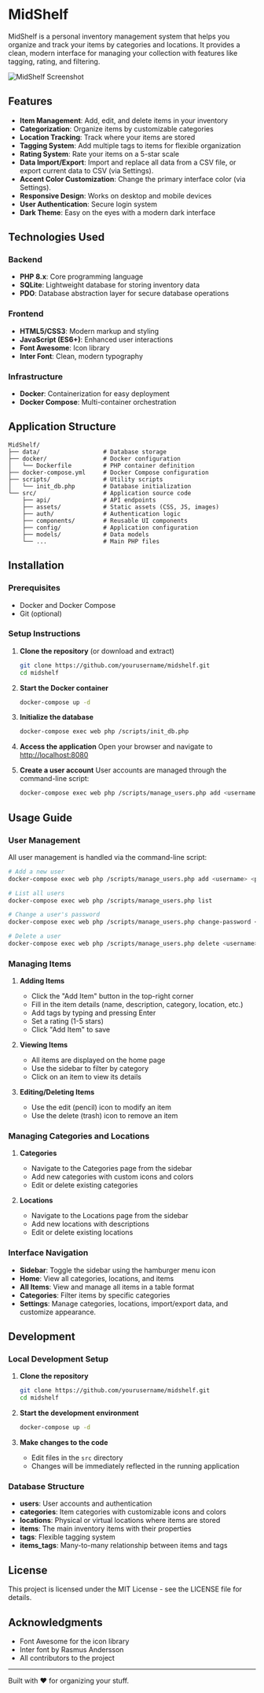 # MidShelf

MidShelf is a personal inventory management system that helps you organize and track your items by categories and locations. It provides a clean, modern interface for managing your collection with features like tagging, rating, and filtering.

![MidShelf Screenshot](https://via.placeholder.com/800x450.png?text=MidShelf+Inventory+Management)

## Features

- **Item Management**: Add, edit, and delete items in your inventory
- **Categorization**: Organize items by customizable categories
- **Location Tracking**: Track where your items are stored
- **Tagging System**: Add multiple tags to items for flexible organization
- **Rating System**: Rate your items on a 5-star scale
- **Data Import/Export**: Import and replace all data from a CSV file, or export current data to CSV (via Settings).
- **Accent Color Customization**: Change the primary interface color (via Settings).
- **Responsive Design**: Works on desktop and mobile devices
- **User Authentication**: Secure login system
- **Dark Theme**: Easy on the eyes with a modern dark interface

## Technologies Used

### Backend
- **PHP 8.x**: Core programming language
- **SQLite**: Lightweight database for storing inventory data
- **PDO**: Database abstraction layer for secure database operations

### Frontend
- **HTML5/CSS3**: Modern markup and styling
- **JavaScript (ES6+)**: Enhanced user interactions
- **Font Awesome**: Icon library
- **Inter Font**: Clean, modern typography

### Infrastructure
- **Docker**: Containerization for easy deployment
- **Docker Compose**: Multi-container orchestration

## Application Structure

```
MidShelf/
├── data/                  # Database storage
├── docker/                # Docker configuration
│   └── Dockerfile         # PHP container definition
├── docker-compose.yml     # Docker Compose configuration
├── scripts/               # Utility scripts
│   └── init_db.php        # Database initialization
└── src/                   # Application source code
    ├── api/               # API endpoints
    ├── assets/            # Static assets (CSS, JS, images)
    ├── auth/              # Authentication logic
    ├── components/        # Reusable UI components
    ├── config/            # Application configuration
    ├── models/            # Data models
    └── ...                # Main PHP files
```

## Installation

### Prerequisites
- Docker and Docker Compose
- Git (optional)

### Setup Instructions

1. **Clone the repository** (or download and extract)
   ```bash
   git clone https://github.com/yourusername/midshelf.git
   cd midshelf
   ```

2. **Start the Docker container**
   ```bash
   docker-compose up -d
   ```

3. **Initialize the database**
   ```bash
   docker-compose exec web php /scripts/init_db.php
   ```

4. **Access the application**
   Open your browser and navigate to [http://localhost:8080](http://localhost:8080)

5. **Create a user account**
   User accounts are managed through the command-line script:
   ```bash
   docker-compose exec web php /scripts/manage_users.php add <username> <password>
   ```

## Usage Guide

### User Management

All user management is handled via the command-line script:

```bash
# Add a new user
docker-compose exec web php /scripts/manage_users.php add <username> <password>

# List all users
docker-compose exec web php /scripts/manage_users.php list

# Change a user's password
docker-compose exec web php /scripts/manage_users.php change-password <username> <new-password>

# Delete a user
docker-compose exec web php /scripts/manage_users.php delete <username>
```

### Managing Items

1. **Adding Items**
   - Click the "Add Item" button in the top-right corner
   - Fill in the item details (name, description, category, location, etc.)
   - Add tags by typing and pressing Enter
   - Set a rating (1-5 stars)
   - Click "Add Item" to save

2. **Viewing Items**
   - All items are displayed on the home page
   - Use the sidebar to filter by category
   - Click on an item to view its details

3. **Editing/Deleting Items**
   - Use the edit (pencil) icon to modify an item
   - Use the delete (trash) icon to remove an item

### Managing Categories and Locations

1. **Categories**
   - Navigate to the Categories page from the sidebar
   - Add new categories with custom icons and colors
   - Edit or delete existing categories

2. **Locations**
   - Navigate to the Locations page from the sidebar
   - Add new locations with descriptions
   - Edit or delete existing locations

### Interface Navigation

- **Sidebar**: Toggle the sidebar using the hamburger menu icon
- **Home**: View all categories, locations, and items
- **All Items**: View and manage all items in a table format
- **Categories**: Filter items by specific categories
- **Settings**: Manage categories, locations, import/export data, and customize appearance.

## Development

### Local Development Setup

1. **Clone the repository**
   ```bash
   git clone https://github.com/yourusername/midshelf.git
   cd midshelf
   ```

2. **Start the development environment**
   ```bash
   docker-compose up -d
   ```

3. **Make changes to the code**
   - Edit files in the `src` directory
   - Changes will be immediately reflected in the running application

### Database Structure

- **users**: User accounts and authentication
- **categories**: Item categories with customizable icons and colors
- **locations**: Physical or virtual locations where items are stored
- **items**: The main inventory items with their properties
- **tags**: Flexible tagging system
- **items_tags**: Many-to-many relationship between items and tags

## License

This project is licensed under the MIT License - see the LICENSE file for details.

## Acknowledgments

- Font Awesome for the icon library
- Inter font by Rasmus Andersson
- All contributors to the project

---

Built with ❤️ for organizing your stuff.
